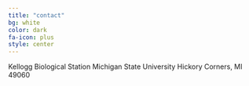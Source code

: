 ```yaml
---
title: "contact"
bg: white
color: dark
fa-icon: plus
style: center
---
```


Kellogg Biological Station
Michigan State University
Hickory Corners, MI 49060

<span class="more-icons">
<a href="https://twitter.com/ricardoi_"><i class="fa fa-twitter fa-5x"></i></a>
<a href="https://github.com/ricardoi/"><i class="fa fa-github fa-5x"></i></a>
<a href="mailto:ralcala@ufl.edu"><i class="fa fa-envelope fa-5x"></i></a>
<a href="https://scholar.google.com/citations?user=SkBxudIAAAAJ&hl=en"><i class="ai ai-google-scholar fa-5x"></i></a>
</span>
